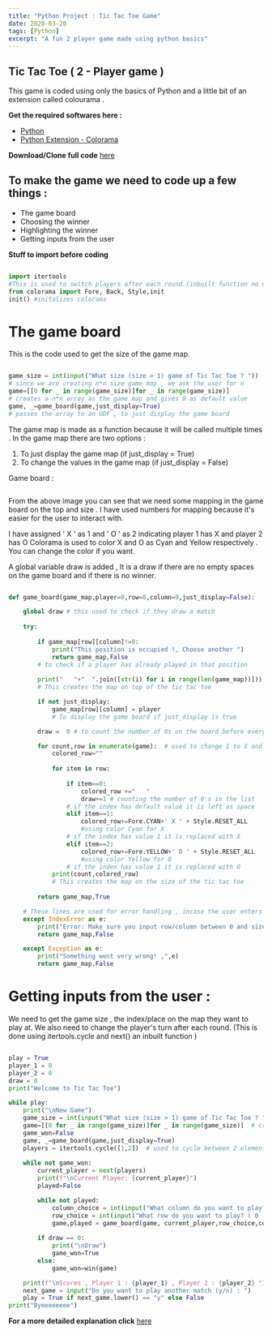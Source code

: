 ```yaml
---
title: "Python Project : Tic Tac Toe Game"
date: 2020-03-20
tags: [Python]
excerpt: "A fun 2 player game made using python basics"
---
```


## Tic Tac Toe ( 2 - Player game )

This game is coded using only the basics of Python and a little bit of an extension called colourama .

**Get the required softwares here :**
* [Python](https://www.python.org/)
* [Python Extension - Colorama](https://pypi.org/project/colorama/)

**Download/Clone full code** [here](https://github.com/nvikramraj/TicTacToe)

## To make the game we need to code up a few things :
* The game board
* Choosing the winner
* Highlighting the winner
* Getting inputs from the user 


**Stuff to import before coding**

```python

import itertools 
#This is used to switch players after each round.(inbuilt function no need to download)
from colorama import Fore, Back, Style,init
init() #initalizes colorama

```

# The game board

This is the code used to get the size of the game map.

```python

game_size = int(input("What size (size > 1) game of Tic Tac Toe ? ")) 
# since we are creating n*n size game map , we ask the user for n
game=[[0 for _ in range(game_size)]for _ in range(game_size)]  
# creates a n*n array as the game map and gives 0 as default value
game, _=game_board(game,just_display=True)
# passes the array to an UDF , to just display the game board

```
The game map is made as a function because it will be called multiple times . In the game map there are two options :
1. To just display the game map (if just_display = True)
2. To change the values in the game map (if just_display = False)

Game board :

<img src="{{ site.url }}{{ site.baseurl }}/assets/images/1.jpg" alt="">

From the above image you can see that we need some mapping in the game board on the top and size . I have used numbers for mapping because it's easier for the user to interact with.

I have assigned ' X ' as 1 and ' O ' as 2 indicating player 1 has X and player 2 has O
Colorama is used to color X and O as Cyan and Yellow respectively . You can change the color if you want.

A global variable draw is added , It is a draw if there are no empty spaces on the game board and if there is no winner.
 
```python

def game_board(game_map,player=0,row=0,column=0,just_display=False):

	global draw # this used to check if they draw a match
		
    try:
        
        if game_map[row][column]!=0:
            print("This position is occupied !, Choose another ")
            return game_map,False
        # to check if a player has already played in that position
        
        print("   "+"  ".join([str(i) for i in range(len(game_map))])) 
        # This creates the map on top of the tic tac toe

        if not just_display:
            game_map[row][column] = player
            # To display the game board if just_display is true

        draw =  0 # to count the number of 0s on the board before every round

        for count,row in enumerate(game):  # used to change 1 to X and 2 to O and insert colours 
            colored_row=""
            
            for item in row:
                
                if item==0:
                    colored_row +="   "
                    draw+=1 # counting the number of 0's in the list
                # if the index has default value it is left as space
                elif item==1:
                    colored_row+=Fore.CYAN+' X ' + Style.RESET_ALL  
                    #using color Cyan for X
                # if the index has value 1 it is replaced with X
                elif item==2:
                    colored_row+=Fore.YELLOW+' O ' + Style.RESET_ALL 
            		#using color Yellow for O
            	# if the index has value 1 it is replaced with O
            print(count,colored_row)
            # This creates the map on the size of the tic tac toe          
        
        return game_map,True

    # These lines are used for error handling , incase the user enters a number out of range
    except IndexError as e:
        print("Error: Make sure you input row/column between 0 and size -1 ,",e) # modified print statement
        return game_map,False

    except Exception as e:
        print("Something went very wrong! ,",e)	
        return game_map,False

```

# Getting inputs from the user :

We need to get the game size , the index/place on the map they want to play at.
We also need to change the player's turn after each round. (This is done using itertools.cycle and next() an inbuilt function )

```python

play = True
player_1 = 0
player_2 = 0
draw = 0
print("Welcome to Tic Tac Toe")

while play:
    print("\nNew Game")
    game_size = int(input("What size (size > 1) game of Tic Tac Toe ? "))  
    game=[[0 for _ in range(game_size)]for _ in range(game_size)]  # creates a game map for the given size 
    game_won=False
    game, _=game_board(game,just_display=True)
    players = itertools.cycle([1,2])  # used to cycle between 2 elements in the list
 
    while not game_won:
        current_player = next(players)
        print(f"\nCurrent Player: {current_player}")
        played=False

        while not played:
            column_choice = int(input("What column do you want to play? ( 0 , 1 , 2 ) : "))
            row_choice = int(input("What row do you want to play? ( 0 , 1 , 2 ) : "))
            game,played = game_board(game, current_player,row_choice,column_choice)
        
        if draw == 0:
            print("\nDraw")
            game_won=True
        else:
            game_won=win(game)

    print(f"\nScores , Player 1 : {player_1} , Player 2 : {player_2} ")
    next_game = input("Do you want to play another match (y/n) : ") 
    play = True if next_game.lower() == "y" else False
print("Byeeeeeeee")

```


**For a more detailed explanation click** [here](https://www.youtube.com/watch?v=eXBD2bB9-RA&list=PLQVvvaa0QuDeAams7fkdcwOGBpGdHpXln)